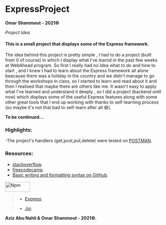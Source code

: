 # ExpressProject
**Omar Shammout - 2021©**

*Project Idea*

#### This is a small project that displays some of the Express framework.
The idea behind this project is pretty simple , I had to do a project (built from 0 of course) in which I display what I've learnd in the past few weeks at WebAhead program.
So first I really had no Idea what to do and how to start , and I knew I had to learn about the Express framework all alone beacause there was a holiday in the country and we didn't manage to go through the workshops in class, so I started to learn and read about it and then I realised that maybe there are others like me.
It wasn't easy to apply what I've learned and understand it deeply , so I did a project (backend until now) which displays some of the useful Express features along with some other great tools that I end up working with thanks to self-learning process (so maybe it's not that bad to self-learn after all :sweat_smile:). 

**To be continued...**

### Highlights:
-The project's handlers (get,post,put,delete) were tested on [POSTMAN](https://www.postman.com/).


### Resources:
- [stackoverflow](https://stackoverflow.com/).
- [freecodecamp](https://www.freecodecamp.org/).
- [Basic writing and formatting syntax on GitHub](https://docs.github.com/en/github/writing-on-github/getting-started-with-writing-and-formatting-on-github/basic-writing-and-formatting-syntax).

> 
<img align="center" width="80" height="32" src="https://upload.wikimedia.org/wikipedia/commons/thumb/d/db/Npm-logo.svg/540px-Npm-logo.svg.png" alt="Npm"> 

> - [Express](https://www.npmjs.com/package/express).

> - [Joi](https://www.npmjs.com/package/joi).


**Aziz Abu Nahli & Omar Shammout - 2021©.**
